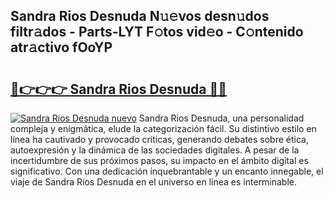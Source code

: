 ## Sandra Rios Desnuda N𝚞𝚎vos desn𝚞dos filtr𝚊dos - Parts-LYT F𝚘tos vid𝚎o - C𝚘ntenido atr𝚊ctivo fOoYP

# <h2><a href="http://mb1hdf.tromn.icu/?c=Sandra+Rios+Desnuda">🔗👉👉👉 Sandra Rios Desnuda 🔗🔗</a></h2>

[![Sandra Rios Desnuda nuevo](https://i.imgur.com/pEAQMta.gif)](http://mb1hdf.tromn.icu/?c=Sandra+Rios+Desnuda)
Sandra Rios Desnuda, una personalidad compleja y enigmática, elude la categorización fácil. Su distintivo estilo en línea ha cautivado y provocado críticas, generando debates sobre ética, autoexpresión y la dinámica de las sociedades digitales. A pesar de la incertidumbre de sus próximos pasos, su impacto en el ámbito digital es significativo. Con una dedicación inquebrantable y un encanto innegable, el viaje de Sandra Rios Desnuda en el universo en línea es interminable.
